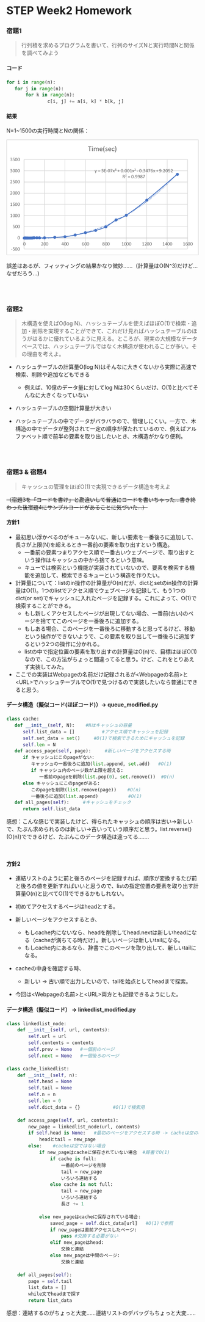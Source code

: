 # STEP Week2 Homework

### 宿題1

> 行列積を求めるプログラムを書いて、行列のサイズNと実行時間Nと関係を調べてみよう 

#### コード

```python
for i in range(n): 
   for j in range(n):
       for k in range(n):
               c[i, j] += a[i, k] * b[k, j]
```

#### 結果

N=1~1500の実行時間とNの関係：

![](https://github.com/xueyi-2021/STEP_Week2/blob/master/homework1.png)

誤差はあるが、フィッティングの結果かなり微妙......（計算量はO(N^3)だけど…なぜだろう…)

<br>

<br>

### 宿題2

> 木構造を使えばO(log N)、ハッシュテーブルを使えばほぼO(1)で検索・追加・削除を実現することができて、これだけ見ればハッシュテーブルのほうがはるかに優れているように見える。ところが、現実の大規模なデータベースでは、ハッシュテーブルではなく木構造が使われることが多い。その理由を考えよ。

- ハッシュテーブルの計算量O(log N)はそんなに大きくないから実際に高速で検索、削除や追加などもできる
  - 例えば、10億のデータ量に対してlog Nは30くらいだけ、O(1)と比べてそんなに大きくなっていない

- ハッシュテーブルの空間計算量が大きい
- ハッシュテーブルの中でデータがバラバラので、管理しにくい。一方で、木構造の中でデータが整列されて一定の順序が保たれているので、例えばアルファベット順で前半の要素を取り出したいとき、木構造がかなり便利。

<br>

<br>

### 宿題3 & 宿題4

> キャッシュの管理をほぼO(1)で実現できるデータ構造を考えよ

~~（宿題3を「コードを書け」と勘違いして普通にコードを書いちゃった…書き終わった後宿題4にサンプルコードがあることに気づいた…）~~

#### 方針1

- 最初思い浮かべるのがキューみないに、新しい要素を一番後ろに追加して、長さが上限(N)を超えるとき一番前の要素を取り出すという構造。
  - 一番前の要素つまりアクセス順で一番古いウェブページで、取り出すという操作はキャッシュの中から捨てるという意味。
  - キューでは検索という機能が実装されていないので、要素を検索する機能を追加して、検索できるキューという構造を作りたい。
- 計算量について：listのin操作の計算量がO(n)だが、dictとsetのin操作の計算量はO(1)。1つのlistでアクセス順でウェブページを記録して、もう1つのdict(or set)でキャッシュに入れたページを記録する。これによって、O(1)で検索することができる。
  - もし新しくアクセスしたページが出現してない場合、一番前(古い)のページを捨ててこのページを一番後ろに追加する。
  - もしある場合、このページを一番後ろに移動すると思ってるけど、移動という操作ができないようで、この要素を取り出して一番後ろに追加するという2つの操作に分かれる。
  - listの中で指定位置の要素を取り出すの計算量はO(n)で、目標はほぼO(1)なので、この方法がちょっと間違ってると思う。けど、これをとりあえず実装してみた。
- ここでの実装はWebpageの名前だけ記録されるが\<Webpageの名前>と\<URL>でハッシュテーブルでO(1)で見つけるので実装したいなら普通にできると思う。

#### データ構造（擬似コード(ほぼコード)）-> queue_modified.py

```python
class cache:
   def __init__(self, N):    #Nはキャッシュの容量
      self.list_data = []          #アクセス順でキャッシュを記録
      self.set_data = set()     #O(1)で検索できるためにキャッシュを記録
      self.len = N
   def access_page(self, page):     #新しいページをアクセスする時
      if キャッシュにこのpageがない:
         キャッシュの一番後ろに追加(list.append, set.add)   #O(1)
         if キャッシュ内のページ数が上限を超える:
            一番前のpageを削除(list.pop(0), set.remove())  #O(n)
      else キャッシュにこのpageがある:
         このpageを削除(list.remove(page))    #O(n)
         一番後ろに追加(list.append)           #O(1)
   def all_pages(self):     #キャッシュをチェック
      return self.list_data
```

感想：こんな感じで実装したけど、得られたキャッシュの順序は古い→新しいで、たぶん求められるのは新しい→古いっていう順序だと思う。list.reverse()(O(n))でできるけど、たぶんこのデータ構造は違ってる.......

<br>

#### 方針2

- 連結リストのように前と後ろのページを記録すれば、順序が変換するたび前と後ろの値を更新すればいいと思うので、listの指定位置の要素を取り出す計算量O(n)と比べてO(1)でできるかもしれない。
- 初めてアクセスするページはheadとする。

- 新しいページをアクセスするとき、
  - もしcache内にないなら、headを削除してhead.nextは新しいheadになる（cacheが満ちてる時だけ）。新しいページは新しいtailになる。
  - もしcache内にあるなら、辞書でこのページを取り出して、新しいtailになる。

- cacheの中身を確認する時、
  - 新しい → 古い順で出力したいので、tailを始点としてheadまで探索。
- 今回は\<Webpageの名前>と\<URL>両方とも記録できるようにした。

#### データ構造（擬似コード） -> linkedlist_modified.py

```python
class linkedlist_node:
    def __init__(self, url, contents):
        self.url = url
        self.contents = contents
        self.prev = None   #一個前のページ
        self.next = None   #一個後ろのページ

class cache_linkedlist:
    def __init__(self, n):
        self.head = None
        self.tail = None
        self.n = n
        self.len = 0
        self.dict_data = {}            #O(1)で検索用

    def access_page(self, url, contents):
        new_page = linkedlist_node(url, contents)
        if self.head is None:   #最初のページをアクセスする時 -> cacheは空の場合
            headとtail = new_page
        else:    #cacheは空ではない場合
            if new_pageはcacheに保存されていない場合  #辞書でO(1)
                if cache is full:
                    一番前のページを削除
                    tail = new_page
                    いろいろ連結する
                else cache is not full:
                    tail = new_page
                    いろいろ連結する
                    長さ += 1

            else new_pageはcacheに保存されている場合:
                saved_page = self.dict_data[url]   #O(1)で参照
                if new_pageは直前アクセスしたページ:
                    pass #交換する必要がない
                elif new_pageはhead:
                    交換と連結
                else new_pageは中間のページ:
                    交換と連結

    def all_pages(self):
        page = self.tail    
        list_data = []
        while文でheadまで探す
        return list_data
```

感想：連結するのがちょっと大変……連結リストのデバッグもちょっと大変……